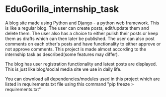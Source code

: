 # EduGorilla_internship_task
A blog site made using Python and Django - a python web framework. This is like a regular blog. The user can create posts, edit/update them and delete them.
The user also has a choice to either pulish their posts or keep them as drafts which can then later be published.
The user can also post comments on each other's posts and have functionality to either approve or not approve comments.
This project is made almost according to the internship task as described(some features may differ).

The blog has user registration functionality and latest posts are displayed.
This is just like blog/social media site we use in daily life.

You can download all dependencies/modules used in this project which are listed in requirements.txt file using this command
"pip freeze > requirements.txt"

